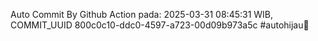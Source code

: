 Auto Commit By Github Action pada: 2025-03-31 08:45:31 WIB, COMMIT_UUID 800c0c10-ddc0-4597-a723-00d09b973a5c #autohijau🗿
